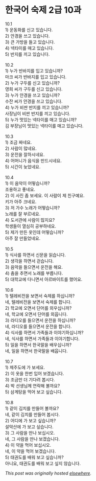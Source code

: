 # 한국어 숙제 2급 10과

<p>10.1<br>1) 운동화를 신고 있습니다.<br>2) 안경을 쓰고 있습니다.<br>3) 큰 가방을 들고 있습니다.<br>4) 넥타이를 매고 있습니다.<br>5) 반지를 끼고 있습니다.<br><br>10.2<br>1) 누가 반바지를 입고 있습니까?<br>마크 씨가 반바지를 입고 있습니다.<br>2) 누가 구두를 신고 있습니까?<br>영희 씨가 구두를 신고 있습니다.<br>3) 누가 안경을 쓰고 있습니까?<br>수잔 씨가 안경을 쓰고 있습니다.<br>4) 누가 비싼 반지를 끼고 있습니까?<br>사장님이 비싼 반지를 끼고 있습니다.<br>5) 누가 멋있는 넥타이를 매고 있습니까?<br>김 부장님이 멋있는 넥타이를 매고 있습니다.<br><br>10.3<br>1) 조금 짜네요.<br>2) 사람이 많네요.<br>3) 운전을 잘하시네요.<br>4) 어머니가 음식을 만드시네요.<br>5) 시간이 늦었네요.<br><br>10.4<br>1) 이 음악이 어떻습니까?<br>조용하고 좋네요.<br>2) 이 사진 좀 보세요.  이 사람이 제 친구예요.<br>키가 아주 크네요.<br>3) 저 가수 노래가 어떻습니까?<br>노래를 잘 부르네요.<br>4) 도서관에 사람이 많지요?<br>학생들이 열심히 공부하네요.<br>5) 제가 만든 옷인데 어떻습니까?<br>아주 잘 만들었네요.<br><br>10.5<br>1) 식사를 하면서 신문을 읽습니다.<br>2) 생각을 하면서 걷습니다.<br>3) 음악을 들으면서 운전을 해요.<br>4) 춤을 추면서 노래를 부릅니다.<br>5) 대학교에 다니면서 아르바이트를 했어요.<br><br>10.6<br>1) 텔레비전을 보면서 숙제를 하십니까?<br>네, 텔레비전을 보면서 숙제를 합니다.<br>2) 학교에 오면서 단어를 외우십니까?<br>네, 학교에 오면서 단어를 외웁니다.<br>3) 라디오를 들으면서 운전을 하십니까?<br>네, 라디오를 들으면서 운전을 합니다.<br>4) 식사를 하면서 가족들과 이야기하십니까?<br>네, 식사를 하면서 가족들과 이야기합니다.<br>5) 일을 하면서 한국말을 배우십니까?<br>네, 일을 하면서 한국말을 배웁니다.<br><br>10.7<br>1) 제주도에 가 보세요.<br>2) 이 옷을 한번 입어 보겠습니다.<br>3) 조금만 더 기다려 봅시다.<br>4) 박 선생님께 연락해 볼까요?<br>5) 삼계탕을 먹어 보고 싶습니다.<br><br>10.8<br>1) 같이 김치를 만들어 볼까요?<br>네, 같이 김치를 만들어 봅시다.<br>2) 어디에 가 보고 싶습니까?<br>설악산에 가 보고 싶습니다.<br>3) 그 사람을 만나 보십시오.<br>네, 그 사람을 만나 보겠습니다.<br>4) 이 약을 먹어 보십시오.<br>네, 이 약을 먹어 보겠습니다.<br>5) 태권도를 배워 보고 싶습니까?<br>아니요, 태권도를 배워 보고 싶지 않습니다.</p>


*This post was originally hosted [elsewhere](http://planspace.blogspot.com/2009/03/2-10.html).*
